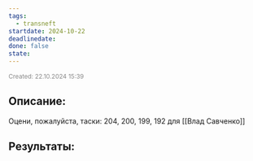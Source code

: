 ```yaml
---
tags:
  - transneft
startdate: 2024-10-22
deadlinedate: 
done: false
state:
---
```

<span style="font-size:12px; color:#888888;">Created: 22.10.2024 15:39</span>

## Описание:

Оцени, пожалуйста, таски: 204, 200, 199, 192 
для [[Влад Савченко]]

## Результаты:


